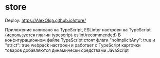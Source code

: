 # store
Deploy:
https://AlexOlga.github.io/store/

Приложение написано на TypeScript, 
ESLinter настроен на TypeScript (используется плагин typescript-eslint/recommended)
В конфигурационном файле TypeScript стоят флаги "noImplicitAny": true и "strict": true 
webpack настроен и работает с TypeScript
карточки товаров добавляются динамически средствами JavaScript
